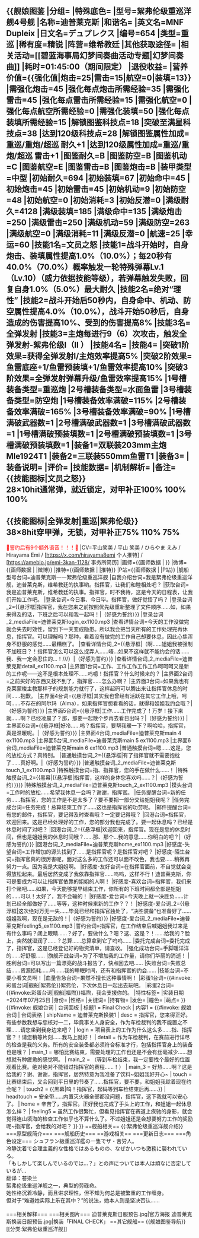 {{舰娘图鉴
|分组=
|特殊底色=
|型号=絮弗伦级重巡洋舰4号舰
|名称=迪普莱克斯
|和谐名=
|英文名=MNF Dupleix
|日文名=デュプレクス
|编号=654
|类型=重巡
|稀有度=精锐
|阵营=维希教廷
|其他获取途径=<!--【无则不填】-->
|相关活动=[[碧蓝海事局幻梦间奏曲活动专题|幻梦间奏曲]]
|耗时=01:45:00（期间限定）
|退役收益=<!--无法退役则填无法退役，否则不填-->
|营养价值={{强化值|炮击=25|雷击=15|航空=0|装填=13}}
|需强化炮击=45
|强化每点炮击所需经验=35
|需强化雷击=45
|强化每点雷击所需经验=15
|需强化航空=0
|强化每点航空所需经验=0
|需强化装填=50
|强化每点装填所需经验=15
|解锁图鉴科技点=18
|突破至满星科技点=38
|达到120级科技点=28
|解锁图鉴属性加成=重巡/重炮/超巡 耐久+1
|达到120级属性加成=重巡/重炮/超巡 雷击+1
|图鉴耐久=B
|图鉴防空=B
|图鉴机动=C
|图鉴航空=E
|图鉴雷击=B
|图鉴炮击=B
|装甲类型=中型
|初始耐久=694
|初始装填=67
|初始命中=45
|初始炮击=45
|初始雷击=45
|初始机动=9
|初始防空=48
|初始航空=0
|初始消耗=3
|初始反潜=0
|满级耐久=4128
|满级装填=185
|满级命中=135
|满级炮击=250
|满级雷击=250
|满级机动=59
|满级防空=263
|满级航空=0
|满级消耗=11
|满级反潜=0
|航速=25
|幸运=60
|技能1名=文员之怒
|技能1=战斗开始时，自身炮击、装填属性提高1.0%（10.0%）；每20秒有40.0%（70.0%）概率触发一轮特殊弹幕Lv.1（Lv.10）（威力依据技能等级），若弹幕触发失败，回复自身1.0%（5.0%）最大耐久
|技能2名=绝对“理性”
|技能2=战斗开始后50秒内，自身命中、机动、防空属性提高4.0%（10.0%），战斗开始50秒后，自身造成的伤害提高10%、受到的伤害提高8%
|技能3名=全弹发射
|技能3=主炮每进行9（6）次攻击，触发全弹发射-絮弗伦级I（II ）
|技能4名=
|技能4=
|突破1阶效果=获得全弹发射I/主炮效率提高5%
|突破2阶效果=鱼雷底座+1/鱼雷预装填+1/鱼雷效率提高10%
|突破3阶效果=全弹发射弹幕升级/鱼雷效率提高15%
|1号槽装备类型=重巡炮
|2号槽装备类型=水面鱼雷
|3号槽装备类型=防空炮
|1号槽装备效率满破=115%
|2号槽装备效率满破=165%
|3号槽装备效率满破=90%
|1号槽满破武器数=1
|2号槽满破武器数=1
|3号槽满破武器数=1
|1号槽满破预装填数=1
|2号槽满破预装填数=1
|3号槽满破预装填数=1
|装备1=双联装203mm主炮Mle1924T1
|装备2=三联装550mm鱼雷T1
|装备3=
|装备说明=
|评价=
|技能数据=
|机制解析=
|备注=
{{技能图标|文员之怒}}<br>
28×10hit通常弹，就近锁定，对甲补正100% 100% 100%<br>
----
{{技能图标|全弹发射|重巡|絮弗伦级}}<br>
38×8hit穿甲弹，无锁，对甲补正75% 110% 75%<br>
----
<span style="color:red;">💓誓约后有9个额外语音！！！💓</span>
|CV=平山笑美 / 平山 笑美 / ひらやま えみ / Hirayama Emi / [https://x.com/hirayama8emi 个人推特] / [https://ameblo.jp/emi-3kan-1128/ 事务所简历]
|画师={{画师数据 | }}
|微博={{画师数据 | |微博}}
|推特={{画师数据 | |推特}}
|P站={{画师数据 | |P站}}
|舰船型号台词=迪普莱克斯一一絮弗伦级重巡洋舰
|自我介绍台词=我是絮弗伦级重巡洋舰，迪普莱克斯，维希教廷的执事哟。指挥官，让我们和睦相处吧？
|获取台词=我是迪普莱克斯，维希教廷的执事。指挥官，时不我待，这是今天的日程表，让我们开始工作吧。
|登录台词=今日事、今日毕。指挥官，做好觉悟了吗？
|登录台词_2={{悬浮框|指挥官，我在您来之前按照优先级重新整理了文件顺序……如，如果来得及的话，下班之后可以和我一起吗！|（好感为誓约）}}
|登录台词_2_mediaFile=迪普莱克斯login_ex1100.mp3
|查看详情台词=今天的工作没做完就会失去时效性，留到下一天变成隐患。所以我会把当天所有的工作处理完再休息，指挥官。可以理解吗？那种，看着没有做完的工作自己却要休息，因此心焦浑身不舒服的感觉……最糟糕了。
|查看详情台词_2={{悬浮框|（啊……姐姐我被强制不加班日？！指挥官怎么可以这么捉弄人……唔…如果不这样就不能约会的话……我、我一定会忍住的…！///）|（好感为誓约）}}
|查看详情台词_2_mediaFile=迪普莱克斯detail_ex1100.mp3
|主界面1台词=工作、工作工作工作工作呵呵呵又是新的工作呢——这不是根本处理不……呜噫！指挥官？什么时候来的？
|主界面2台词=之前买好的东西又找不到了，指挥官……怎么办啊？
|主界面3台词=如果我也有克莱蒙梭主教那样子的规划能力就行了，这样起码可以腾出来让指挥官休息的时间……抱歉。
|主界面4台词={{悬浮框|其实我也曾经有活跃在其它工作上哦，呵呵……不存在的阿尔玛（Alma），如果指挥官想看看的话，就得和姐姐我约会哦？|（好感为誓约）}}
|主界面5台词={{悬浮框|工作……工作完成了！万岁！接下来就……啊？已经凌晨了？那，那要一起散个步再去看日出吗？|（好感为誓约）}}
|主界面6台词={{悬浮框|好冷……呜？指挥官，要帮我暖一下？啊哈哈，指挥官，真是温暖呢。|（好感为誓约）}}
|主界面4台词_mediaFile=迪普莱克斯main 4 ex1100.mp3
|主界面5台词_mediaFile=迪普莱克斯main 5 ex1100.mp3
|主界面6台词_mediaFile=迪普莱克斯main 6 ex1100.mp3
|普通触摸台词=嗯……这是，您的放松方式？真特别。
|普通触摸台词_2={{悬浮框|有了指挥官就不需要抱枕了……真好啊。|（好感为誓约）}}
|普通触摸台词_2_mediaFile=迪普莱克斯touch_1_ex1100.mp3
|特殊触摸台词=指、指挥官，您的手在做什么……！
|特殊触摸台词_2={{黑幕|{{悬浮框|指挥官，这样的身体您喜欢吗……？|（好感为誓约）}}}}
|特殊触摸台词_2_mediaFile=迪普莱克斯touch_2_ex1100.mp3
|摸头台词=工作时的放松……希望我休息一会吗？谢谢，指挥官。
|任务提醒台词=新的任务……指挥官，您的工作是不是太多了？要不要把一部分交给姐姐我呢？
|任务完成台词=任务完成！总算结束工作了……这也是指挥官的功劳呢。
|邮件提醒台词=有您的邮件，指挥官，要记得及时查看哦？一定要记得哦？
|回港台词=指挥官，欢迎回来。这是已经处理好的工作，您的部分我也完成了。要一起休息吗？已经是休息时间了对吧？
|回港台词_2={{悬浮框|欢迎回来，指挥官。现在是您的休息时间，但也是姐姐我的休息时间哦？……那、那个…我的意思……你明白的吧？|（好感为誓约）}}
|回港台词_2_mediaFile=迪普莱克斯home_ex1100.mp3
|好感度-失望台词=工作增加的源头找到了……是指挥官呢？是指挥官对吧？
|好感度-陌生台词=指挥官真的很厉害呢，面对这么多的工作还可以面不改色，我也要……稍微再努力一点。因为我是大姐姐啊。
|好感度-友好台词=在指挥官面前，不自觉就会变得放松起来。最后居然变成了我依靠指挥官……呜呜，这样不行！迪普莱克斯，你可是要成为可以让指挥官依靠的姐姐的人啊！
|好感度-喜欢台词=指挥官，我们来打个赌吧……如果，今天能够提早结束工作，你所有的下班时间都全部是姐姐的……可以！太好了，我不会输的！
|好感度-爱台词=今天晚上就一决胜负……计划已经全部做好了……等等，这种时候来新的工作？？！
|好感度-爱台词_2={{悬浮框|这次绝对万无一失……毕竟已经和指挥官独处了，“决胜装备”也准备好了……姐姐我啊，现在是无敌的！|（好感为誓约）}}
|好感度-爱台词_2_mediaFile=迪普莱克斯feeling5_ex1100.mp3
|誓约台词=指挥官，在工作结束后喊姐姐我过来是有什么事吗？闭上眼睛……？好了，要做什么？嗯？这、这是？！……给我的？脸上，突然就湿润了……？总算……总算拿到它了呜呜……
|委托完成台词=委托完成了，指挥官，这是已经登记好的物资清单，请查收。
|强化成功台词=手脚暖洋洋的……好舒服……
|旗舰开战台词=为了不增加我的工作量，请你们华丽的消逝！
|胜利台词=可以写出一篇漂亮的战斗报告了，快点回去吧……
|失败台词=失败总结……资源损耗……呜……我的睡眠时间，还有和指挥官的约会……
|技能台词=不要小看文员啊！
|血量告急台词=果然不擅长这种事情啊！
|彩蛋1台词={{#invoke:彩蛋台词|舰船|絮弗伦}}絮弗伦，下次休息日一起出去玩吧。
|彩蛋2台词={{#invoke:彩蛋台词|舰船|福煦}}福煦，我会支援你的。
|特性标签=
|实装日期=2024年07月25日
|身份=
|性格=
|关键词=
|持有物=
|发色=
|瞳色=
|萌点=
}}
{{#invoke: 舰娘台词 | 台词面板 
| 标题1 = Final Check
| 内容1 = {{#invoke: 舰娘台词 | 台词表格
  | shipName = 迪普莱克斯换装1
  | desc = 指挥官，您来得正好。有些参数我想与您核对一二，毕竟事关人身安全，作为车检裁判的我不能置之不理……请您坐到我身边来吧？
  | login = 项目表上的工作为什么这么多……指、指挥官？！请您稍等片刻……我马上就好！
  | detail = 作为车检裁判，在赛前进行详尽的检查是我的义务。所有的安全装备都必须符合标准才行，包括指挥官身上的装备也是哦？
  | main_1 = 哪怕比赛结束，需要处理的工作也还是不会有丝毫减少……想想就有种疲惫的感觉啊。
  | main_2 = （等到车检结束，我一定要找个最好的位置观看比赛。绝对绝对不能错过指挥官的赛程……！）
  | main_3 = 好热……啊？这是给我的？谢、谢谢，指挥官，居然特意为我准备了饮料~姐姐我好开心~
  | touch = 比赛结束后，又会回到平日里的节奏了……指挥官，要不要，和姐姐我趁着现在约会呢？
  | touch2 = {{黑幕|呜！指挥官，起码等到车检结束后再……}}
  | headtouch = 安全带……内置灭火器全部都没问题，指挥官，这下我就可以安心了。
  | home = 辛苦了，指挥官。正好我也完成了手头上的工作，和姐姐一起休息怎么样？
  | feeling5 = 虽然工作很繁忙，但看见指挥官在赛道上疾驰的身影，就会觉得连山填海的检查工作似乎也不算什么了。不过姐姐还是会想要努力工作的奖励呢~指挥官，会给我的对吧？
  }}
}}
==舰船相关==
{{:絮弗伦级重巡洋舰介绍}}
===原型舰简介===
===舰船历史===
==游戏相关==
===更新日志===
===角色设定===
シュフラン級重巡洋艦の一隻でザ・苦労人。<br>
冷静沈着で合理主義的な性格ではあるものの、なぜかいつも激務に襲われている。<br>
「もしかして楽しんでいるのでは…？」との声については本人は頑なに否定しているが…<br>
翻译：苍染兰<br>
絮弗伦级重巡洋舰之一，典型的劳碌命。<br>
她性格沉着冷静，而且讲求理性，但不知为何总是被繁重的工作缠身。<br>
但对于“难道她实际上乐在其中？”的说法，她本人则是坚决否认……<br><br>
===相关解释===
===相关图片===
<gallery mode="packed" heights="250px">
迪普莱克斯日服预告.jpg|官方海报
迪普莱克斯换装日服预告.jpg|换装「FINAL CHECK」
</gallery>
==其它舰船==
{{舰娘图鉴导航}}
[[分类:絮弗伦级重巡洋舰]]